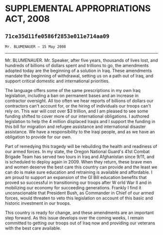 # SUPPLEMENTAL APPROPRIATIONS ACT, 2008
## `71ce35d11fe0586f2853e011e714aa09`
`Mr. BLUMENAUER — 15 May 2008`

---


Mr. BLUMENAUER. Mr. Speaker, after five years, thousands of lives 
lost, and hundreds of billions of dollars spent and trillions to go, 
the amendments adopted today are the beginning of a solution in Iraq. 
These amendments mandate the beginning of withdrawal, setting us on a 
path out of Iraq, and support critical domestic and international 
priorities.

The language offers some of the same prescriptions in my own Iraq 
legislation, including a ban on permanent bases and an increase in 
contractor oversight. All too often we hear reports of billions of 
dollars our contractors can't account for, or the hiring of individuals 
our troops can't rely on. This war will cost over $3 trillion, and I am 
pleased to see some funding shifted to cover more of our international 
obligations. I authored legislation to help the 4 million displaced 
Iraqis and I support the funding in this bill for migration and refugee 
assistance and international disaster assistance. We have a 
responsibility to the Iraqi people, and as we have an obligation to 
provide for our own.

Part of remedying this tragedy will be rebuilding the health and 
readiness of our armed forces. In my state, the Oregon National Guard's 
41st Combat Brigade Team has served two tours in Iraq and Afghanistan 
since 9/11, and is scheduled to deploy again in 2009. When they return, 
these brave men and women deserve the best care this country can 
provide and the least we can do is make sure education and retraining 
is available and affordable. I am proud to support an expansion of the 
GI Bill education benefits that proved so successful in transitioning 
our troops after W orId War II and in mobilizing our economy for 
succeeding generations. Frankly I find it unconscionable that President 
Bush, as Commander in Chief of our armed forces, would threaten to veto 
this legislation on account of this basic and historic investment in 
our troops.

This country is ready for change, and these amendments are an 
important step forward. As this issue develops over the coming weeks, I 
remain committed to getting our troops out of Iraq now and providing 
our veterans with the best care available.